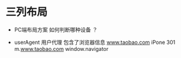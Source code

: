 # 三列布局

- PC端布局方案
    如何判断哪种设备 ？


- userAgent
    用户代理   包含了浏览器信息
    www.taobao.com
        iPone 301 m.www.taobao.com
    window.navigator